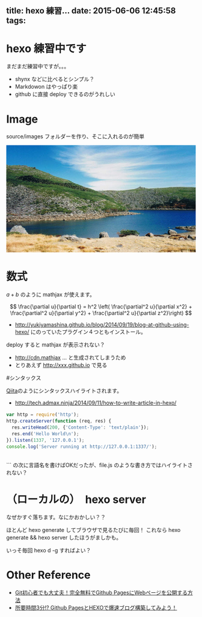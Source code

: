 title: hexo 練習...
date: 2015-06-06 12:45:58
tags:
---

# hexo 練習中です

まだまだ練習中ですが。。。

 - shynx などに比べるとシンプル？
 - Markdowon はやっぱり楽
 - github に直接 deploy できるのがうれしい
 
# Image

source/images フォルダーを作り、そこに入れるのが簡単

<img src="/images/shirouma-ooike.jpg" />

# 数式

$a + b$ のように mathjax が使えます。

$$
\frac{\partial u}{\partial t} = h^2 \left( \frac{\partial^2 u}{\partial x^2} + \frac{\partial^2 u}{\partial y^2} + \frac{\partial^2 u}{\partial z^2}\right)
$$

 - http://yukiyamashina.github.io/blog/2014/09/19/blog-at-github-using-hexo/ にのっていたプラグイン４つともインストール。

deploy すると mathjax が表示されない？
 - http://cdn.mathjax ... と生成されてしまうため
 - とりあえず http://xxx.github.io で見る

#シンタックス

[Qiita](http://qiita.com)のようにシンタックスハイライトされます。

 - http://tech.admax.ninja/2014/09/11/how-to-write-article-in-hexo/ 

```javascript
var http = require('http');
http.createServer(function (req, res) {
  res.writeHead(200, {'Content-Type': 'text/plain'});
  res.end('Hello World\n');
}).listen(1337, '127.0.0.1');
console.log('Server running at http://127.0.0.1:1337/');
 
```

\`\`\` の次に言語名を書けばOKだったが、file.js のような書き方ではハイライトされない？


# （ローカルの）　hexo server

なぜかすぐ落ちます。なにかおかしい？？

ほとんど hexo generate してブラウザで見るたびに毎回！
これなら hexo generate && hexo server したほうがましかも。

いっそ毎回 hexo d -g すればよい？

# Other Reference

 - [Git初心者でも大丈夫！完全無料でGithub PagesにWebページを公開する方法](http://liginc.co.jp/web/html-css/html/96453)
 - [所要時間3分!? Github PagesとHEXOで爆速ブログ構築してみよう！](http://liginc.co.jp/web/programming/server/104594)



